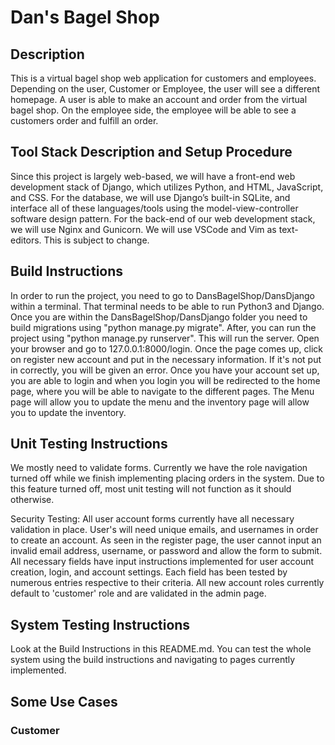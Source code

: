 # Dan's Bagel Shop

## Description
This is a virtual bagel shop web application for customers and employees. Depending on the user, Customer or Employee, the user will see a different homepage. A user is able to make an account and order from the virtual bagel shop. On the employee side, the employee will be able to see a customers order and fulfill an order. 
## Tool Stack Description and Setup Procedure
Since this project is largely web-based, we will have a front-end web development stack of Django, which utilizes Python, and HTML, JavaScript, and CSS. For the database, we will use Django’s built-in SQLite, and interface all of these languages/tools using the model-view-controller software design pattern.
For the back-end of our web development stack, we will use Nginx and Gunicorn.
We will use VSCode and Vim as text-editors.
This is subject to change.

## Build Instructions
In order to run the project, you need to go to DansBagelShop/DansDjango within a terminal. That terminal needs to be able to run Python3 and Django. Once you are within the DansBagelShop/DansDjango folder you need to build migrations using "python manage.py migrate". After, you can run the project using "python manage.py runserver". This will run the server. Open your browser and go to 127.0.0.1:8000/login. 
Once the page comes up, click on register new account and put in the necessary information. If it's not put in correctly, you will be given an error. Once you have your account set up, you are able to login and when you login you will be redirected to the home page, where you will be able to navigate to the different pages. The Menu page will allow you to update the menu and the inventory page will allow you to update the inventory.

## Unit Testing Instructions
We mostly need to validate forms. Currently we have the role navigation turned off while we finish implementing placing orders in the system. Due to this feature turned off, most unit testing will not function as it should otherwise.

Security Testing:
All user account forms currently have all necessary validation in place. User's will need unique emails, and usernames in order to create an account. As seen in the register page, the user cannot input an invalid email address, username, or password and allow the form to submit. All necessary fields have input instructions implemented for user account creation, login, and account settings. Each field has been tested by numerous entries respective to their criteria. All new account roles currently default to 'customer' role and are validated in the admin page.

## System Testing Instructions
Look at the Build Instructions in this README.md. You can test the whole system using the build instructions and navigating to pages currently implemented.
## Some Use Cases

### Customer 

